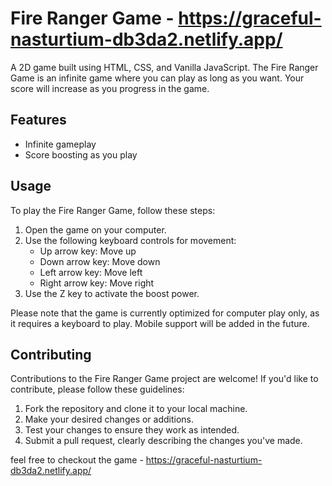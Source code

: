 # Fire Ranger Game - https://graceful-nasturtium-db3da2.netlify.app/

A 2D game built using HTML, CSS, and Vanilla JavaScript. The Fire Ranger Game is an infinite game where you can play as long as you want. Your score will increase as you progress in the game.

## Features

- Infinite gameplay
- Score boosting as you play

## Usage

To play the Fire Ranger Game, follow these steps:

1. Open the game on your computer.
2. Use the following keyboard controls for movement:
   - Up arrow key: Move up
   - Down arrow key: Move down
   - Left arrow key: Move left
   - Right arrow key: Move right
3. Use the Z key to activate the boost power.

Please note that the game is currently optimized for computer play only, as it requires a keyboard to play. Mobile support will be added in the future.

## Contributing

Contributions to the Fire Ranger Game project are welcome! If you'd like to contribute, please follow these guidelines:

1. Fork the repository and clone it to your local machine.
2. Make your desired changes or additions.
3. Test your changes to ensure they work as intended.
4. Submit a pull request, clearly describing the changes you've made.

feel free to checkout the game - https://graceful-nasturtium-db3da2.netlify.app/

